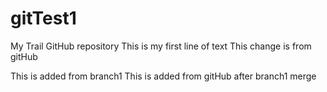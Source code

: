 # gitTest1
My Trail GitHub repository
This is my first line of text
This change is from gitHub

This is added from branch1
This is added from gitHub after branch1 merge
